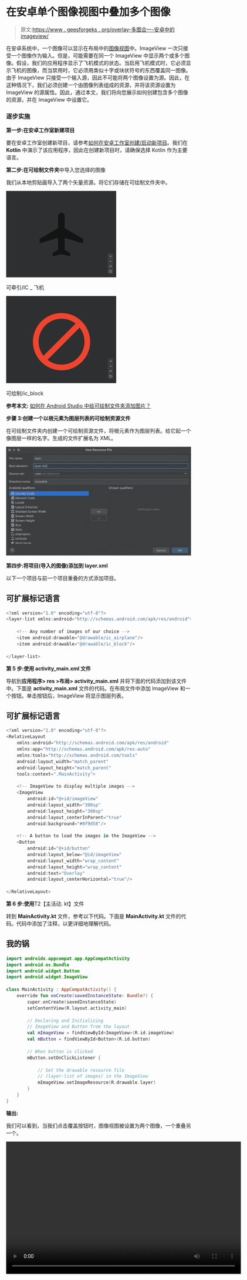 # 在安卓单个图像视图中叠加多个图像

> 原文:[https://www . geesforgeks . org/overlay-多图合一-安卓中的 imageview/](https://www.geeksforgeeks.org/overlay-multiple-images-in-a-single-imageview-in-android/)

在安卓系统中，一个图像可以显示在布局中的[图像视图](https://www.geeksforgeeks.org/imageview-in-android-with-example/)中。ImageView 一次只接受一个图像作为输入。但是，可能需要在同一个 ImageView 中显示两个或多个图像。假设，我们的应用程序显示了飞机模式的状态。当启用飞机模式时，它必须显示飞机的图像，而当禁用时，它必须用类似十字或块状符号的东西覆盖同一图像。由于 ImageView 只接受一个输入源，因此不可能将两个图像设置为源。因此，在这种情况下，我们必须创建一个由图像列表组成的资源，并将该资源设置为 ImageView 的源属性。因此，通过本文，我们将向您展示如何创建包含多个图像的资源，并在 ImageView 中设置它。

### 逐步实施

**第一步:在安卓工作室新建项目**

要在安卓工作室创建新项目，请参考[如何在安卓工作室创建/启动新项目](https://www.geeksforgeeks.org/android-how-to-create-start-a-new-project-in-android-studio/)。我们在 **Kotlin** 中演示了该应用程序，因此在创建新项目时，请确保选择 Kotlin 作为主要语言。

**第二步:在可绘制文件夹**中导入您选择的图像

我们从本地剪贴画导入了两个矢量资源。将它们存储在可绘制文件夹中。

![](img/6ec4aef6556031558979090afe0cb8b4.png)

可牵引/IC _ 飞机

![](img/9a056f86a217394bac4a9c31b5204a9c.png)

可绘制/ic_block

**参考本文:** [如何在 Android Studio 中给可绘制文件夹添加图片？](https://www.geeksforgeeks.org/how-to-add-image-to-drawable-folder-in-android-studio/)

**步骤 3:创建一个以根元素为图层列表的可绘制资源文件**

在可绘制文件夹内创建一个可绘制资源文件，将根元素作为图层列表。给它起一个像图层一样的名字。生成的文件扩展名为 XML。

![](img/6280dcb8539c52318ee4b6048e667e5a.png)

**第四步:将项目(导入的图像)添加到 layer.xml**

以下一个项目与前一个项目重叠的方式添加项目。

## 可扩展标记语言

```kt
<?xml version="1.0" encoding="utf-8"?>
<layer-list xmlns:android="http://schemas.android.com/apk/res/android">

    <!-- Any number of images of our choice -->
    <item android:drawable="@drawable/ic_airplane"/>
    <item android:drawable="@drawable/ic_block"/>

</layer-list>
```

**第 5 步:使用 activity_main.xml 文件**

导航到**应用程序> res >布局> activity_main.xml** 并将下面的代码添加到该文件中。下面是 **activity_main.xml** 文件的代码。在布局文件中添加 ImageView 和一个按钮。单击按钮后，ImageView 将显示图层列表。

## 可扩展标记语言

```kt
<?xml version="1.0" encoding="utf-8"?>
<RelativeLayout
    xmlns:android="http://schemas.android.com/apk/res/android"
    xmlns:app="http://schemas.android.com/apk/res-auto"
    xmlns:tools="http://schemas.android.com/tools"
    android:layout_width="match_parent"
    android:layout_height="match_parent"
    tools:context=".MainActivity">

    <!-- ImageView to display multiple images -->
    <ImageView
        android:id="@+id/imageView"
        android:layout_width="300sp"
        android:layout_height="300sp"
        android:layout_centerInParent="true"
        android:background="#0f9d58"/>

    <!-- A button to load the images in the ImageView -->
    <Button
        android:id="@+id/button"
        android:layout_below="@id/imageView"
        android:layout_width="wrap_content"
        android:layout_height="wrap_content"
        android:text="Overlay"
        android:layout_centerHorizontal="true"/>

</RelativeLayout>
```

**第 6 步:使用**T2【主活动. kt】文件

转到 **MainActivity.kt** 文件，参考以下代码。下面是 **MainActivity.kt** 文件的代码。代码中添加了注释，以更详细地理解代码。

## 我的锅

```kt
import androidx.appcompat.app.AppCompatActivity
import android.os.Bundle
import android.widget.Button
import android.widget.ImageView

class MainActivity : AppCompatActivity() {
    override fun onCreate(savedInstanceState: Bundle?) {
        super.onCreate(savedInstanceState)
        setContentView(R.layout.activity_main)

        // Declaring and Initializing
        // ImageView and Button from the layout
        val mImageView = findViewById<ImageView>(R.id.imageView)
        val mButton = findViewById<Button>(R.id.button)

        // When button is clicked
        mButton.setOnClickListener {

            // Set the drawable resource file
            // (layer-list of images) in the ImageView
            mImageView.setImageResource(R.drawable.layer)
        }
    }
}
```

**输出:**

我们可以看到，当我们点击覆盖按钮时，图像视图被设置为两个图像，一个重叠另一个。

<video class="wp-video-shortcode" id="video-659030-1" width="640" height="360" preload="metadata" controls=""><source type="video/mp4" src="https://media.geeksforgeeks.org/wp-content/uploads/20210803103356/35.mp4?_=1">[https://media.geeksforgeeks.org/wp-content/uploads/20210803103356/35.mp4](https://media.geeksforgeeks.org/wp-content/uploads/20210803103356/35.mp4)</video>